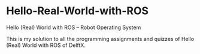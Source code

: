 # Hello-Real-World-with-ROS
Hello (Real) World with ROS – Robot Operating System

This is my solution to all the programming assignments and quizzes of Hello (Real) World with ROS of DelftX.
